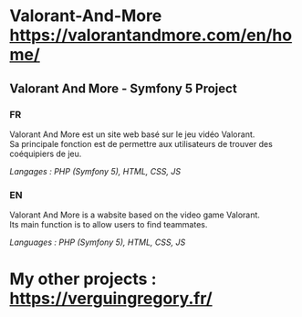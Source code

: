 # Valorant-And-More https://valorantandmore.com/en/home/ 
## Valorant And More - Symfony 5 Project

### FR  
Valorant And More est un site web basé sur le jeu vidéo Valorant.  
Sa principale fonction est de permettre aux utilisateurs de trouver des coéquipiers de jeu.  

*Langages : PHP (Symfony 5), HTML, CSS, JS*  

### EN  
Valorant And More is a wabsite based on the video game Valorant.  
Its main function is to allow users to find teammates.  

*Languages : PHP (Symfony 5), HTML, CSS, JS*

# My other projects : https://verguingregory.fr/
